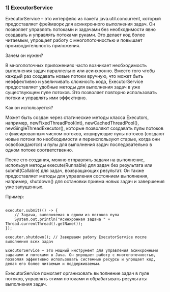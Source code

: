 ### 1) ExecutorService
ExecutorService – это интерфейс из пакета java.util.concurrent, который предоставляет фреймворк для асинхронного выполнения задач. Он позволяет управлять потоками и задачами без необходимости явно создавать и управлять потоками руками. Это делает код более читаемым, упрощает работу с многопоточностью и повышает производительность приложения.

Зачем он нужен?

В многопоточных приложениях часто возникает необходимость выполнения задач параллельно или асинхронно. Вместо того чтобы каждый раз создавать новые потоки вручную, что может быть неэффективно и увеличивать сложность кода, ExecutorService предоставляет удобные методы для выполнения задач в уже существующем пуле потоков. Это позволяет повторно использовать потоки и управлять ими эффективно.

Как он используется?

Может быть создан через статические методы класса Executors, например, newFixedThreadPool(int), newCachedThreadPool(), newSingleThreadExecutor(), которые позволяют создавать пулы потоков с фиксированным числом потоков, кэширующие пулы потоков (создают новые потоки по необходимости и переиспользуют старые, когда они освобождаются) и пулы для выполнения задач последовательно в одном потоке соответственно.

После его создания, можно отправлять задачи на выполнение, используя методы execute(Runnable) для задач без результата или submit(Callable<T>) для задач, возвращающих результат. Он также предоставляет методы для управления состоянием выполнения, например, shutdown() для остановки приема новых задач и завершения уже запущенных.

Пример:
``` ExecutorService executor = Executors.newFixedThreadPool(10); // Создаем пул из 10 потоков

executor.submit(() -> {
    // Задача, выполняемая в одном из потоков пула
    System.out.println("Асинхронная задача " + Thread.currentThread().getName());
});

executor.shutdown(); // Завершаем работу ExecutorService после выполнения всех задач

ExecutorService – это мощный инструмент для управления асинхронными задачами и потоками в Java. Он упрощает работу с многопоточностью, позволяя эффективно использовать системные ресурсы и упрощает код, делая его более читаемым и поддерживаемым.
```
ExecutorService помогает организовать выполнение задач в пуле потоков, управлять этими потоками и обрабатывать результаты выполнения задач.
